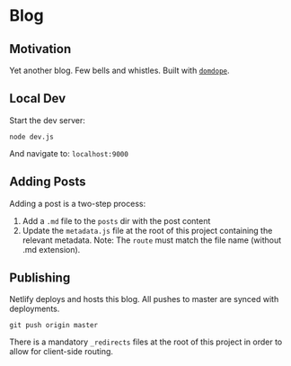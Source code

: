 # Blog

## Motivation

Yet another blog. Few bells and whistles. Built with [`domdope`](https://github.com/meinstein/domdope).

## Local Dev

Start the dev server:

```
node dev.js
```

And navigate to: `localhost:9000`

## Adding Posts

Adding a post is a two-step process:

1. Add a `.md` file to the `posts` dir with the post content
2. Update the `metadata.js` file at the root of this project containing the relevant metadata. Note: The `route` must match the file name (without .md extension).

## Publishing

Netlify deploys and hosts this blog. All pushes to master are synced with deployments.

```
git push origin master
```

There is a mandatory `_redirects` files at the root of this project in order to allow for client-side routing.
